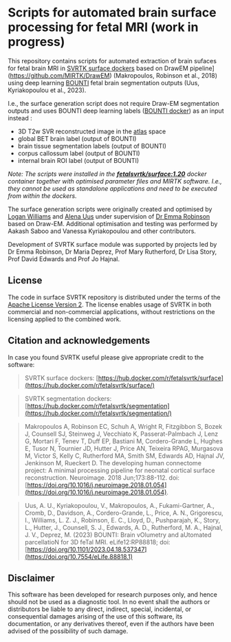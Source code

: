 Scripts for automated brain surface processing for fetal MRI (work in progress)
====================

This repository contains scripts for automated extraction of brain sufaces for fetal brain MRI in [SVRTK surface dockers](https://hub.docker.com/r/fetalsvrtk/surface/) based on DrawEM pipeline](https://github.com/MIRTK/DrawEM) (Makropoulos, Robinson et al., 2018) using deep learning [BOUNTI](https://elifesciences.org/reviewed-preprints/88818) fetal brain segmentation outputs (Uus, Kyriakopoulou et al., 2023). 

I.e., the surface generation script does not require Draw-EM segmentation outputs and uses BOUNTI deep learning labels ([BOUNTI docker](https://hub.docker.com/r/fetalsvrtk/segmentation)) as an input instead :
- 3D T2w SVR reconstructed image in the [atlas](https://gin.g-node.org/kcl_cdb/fetal_brain_mri_atlas) space
- global BET brain label (output of BOUNTI)
- brain tissue segmentation labels (output of BOUNTI)
- corpus callossum label (output of BOUNTI)
- internal brain ROI label (output of BOUNTI)


_Note: The scripts were installed in the [**fetalsvrtk/surface:1.20**](https://hub.docker.com/r/fetalsvrtk/surface) docker container together with optimised parameter files and MIRTK software. I.e., they cannot be used as standalone applications and need to be executed from within the dockers._  

The surface generation scripts were originally created and optimised by [Logan Williams](https://github.com/lzjwilliams) and [Alena Uus](https://github.com/alenauus) under supervision of [Dr Emma Robinson](https://github.com/ecr05) based on Draw-EM. Additional optimisation and testing was performed by Aakash Saboo and Vanessa Kyriakopoulou and other contributors.     

Development of SVRTK surface module was supported by projects led by Dr Emma Robinson, Dr Maria Deprez, Prof Mary Rutherford, Dr Lisa Story, Prof David Edwards and Prof Jo Hajnal.


License
-------

The code in surface SVRTK repository is distributed under the terms of the
[Apache License Version 2](http://www.apache.org/licenses/LICENSE-2.0). The license enables usage of SVRTK in both commercial and non-commercial applications, without restrictions on the licensing applied to the combined work.


Citation and acknowledgements
-----------------------------

In case you found SVRTK useful please give appropriate credit to the software:  

> SVRTK surface dockers: [https://hub.docker.com/r/fetalsvrtk/surface](https://hub.docker.com/r/fetalsvrtk/surface/)

> SVRTK segmentation dockers: [https://hub.docker.com/r/fetalsvrtk/segmentation](https://hub.docker.com/r/fetalsvrtk/segmentation/)

> Makropoulos A, Robinson EC, Schuh A, Wright R, Fitzgibbon S, Bozek J, Counsell SJ, Steinweg J, Vecchiato K, Passerat-Palmbach J, Lenz G, Mortari F, Tenev T, Duff EP, Bastiani M, Cordero-Grande L, Hughes E, Tusor N, Tournier JD, Hutter J, Price AN, Teixeira RPAG, Murgasova M, Victor S, Kelly C, Rutherford MA, Smith SM, Edwards AD, Hajnal JV, Jenkinson M, Rueckert D. The developing human connectome project: A minimal processing pipeline for neonatal cortical surface reconstruction. Neuroimage. 2018 Jun;173:88-112. doi: [https://doi.org/10.1016/j.neuroimage.2018.01.054](https://doi.org/10.1016/j.neuroimage.2018.01.054).

> Uus, A. U., Kyriakopoulou, V., Makropoulos, A., Fukami-Gartner, A., Cromb, D., Davidson, A., Cordero-Grande, L., Price, A. N., Grigorescu, I., Williams, L. Z. J., Robinson, E. C., Lloyd, D., Pushparajah, K., Story, L., Hutter, J., Counsell, S. J., Edwards, A. D., Rutherford, M. A., Hajnal, J. V., Deprez, M. (2023) BOUNTI: Brain vOlumetry and aUtomated parcellatioN for 3D feTal MRI. eLife12:RP88818; doi: [https://doi.org/10.1101/2023.04.18.537347](https://doi.org/10.7554/eLife.88818.1)


Disclaimer
-------

This software has been developed for research purposes only, and hence should not be used as a diagnostic tool. In no event shall the authors or distributors be liable to any direct, indirect, special, incidental, or consequential damages arising of the use of this software, its documentation, or any derivatives thereof, even if the authors have been advised of the possibility of such damage.


